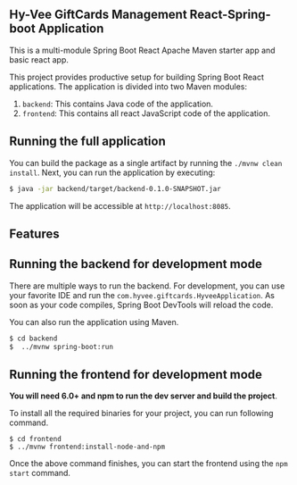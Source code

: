 Hy-Vee GiftCards Management React-Spring-boot Application
-----

This is a multi-module Spring Boot React Apache Maven starter app and basic react app.

This project provides productive setup for building Spring Boot React applications. The application is divided into two Maven modules:

1. `backend`: This contains Java code of the application.
2. `frontend`: This contains all react JavaScript code of the application.

## Running the full application

You can build the package as a single artifact by running the `./mvnw clean install`.
Next, you can run the application by executing:

```bash
$ java -jar backend/target/backend-0.1.0-SNAPSHOT.jar
```

The application will be accessible at `http://localhost:8085`.

## Features


## Running the backend for development mode

There are multiple ways to run the backend. For development, you can use your favorite IDE and run the
`com.hyvee.giftcards.HyveeApplication`. As soon as your code compiles, Spring Boot DevTools will reload the code.

You can also run the application using Maven.

```bash
$ cd backend
$  ../mvnw spring-boot:run
```

## Running the frontend for development mode

**You will need 6.0+ and npm to run the dev server and build the project**.


To install all the required binaries for your project, you can run following command.

```
$ cd frontend
$ ../mvnw frontend:install-node-and-npm 
```

Once the above command finishes, you can start the frontend using the `npm start` command.

